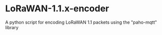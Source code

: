 # LoRaWAN-1.1.x-encoder
A python script for encoding LoRaWAN 1.1 packets using the "paho-mqtt" library
